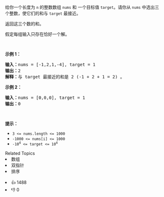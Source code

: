 <p>给你一个长度为 <code>n</code> 的整数数组&nbsp;<code>nums</code><em>&nbsp;</em>和 一个目标值&nbsp;<code>target</code>。请你从 <code>nums</code><em> </em>中选出三个整数，使它们的和与&nbsp;<code>target</code>&nbsp;最接近。</p>

<p>返回这三个数的和。</p>

<p>假定每组输入只存在恰好一个解。</p>

<p>&nbsp;</p>

<p><strong>示例 1：</strong></p>

<pre>
<strong>输入：</strong>nums = [-1,2,1,-4], target = 1
<strong>输出：</strong>2
<strong>解释：</strong>与 target 最接近的和是 2 (-1 + 2 + 1 = 2) 。
</pre>

<p><strong>示例 2：</strong></p>

<pre>
<strong>输入：</strong>nums = [0,0,0], target = 1
<strong>输出：</strong>0
</pre>

<p>&nbsp;</p>

<p><strong>提示：</strong></p>

<ul> 
 <li><code>3 &lt;= nums.length &lt;= 1000</code></li> 
 <li><code>-1000 &lt;= nums[i] &lt;= 1000</code></li> 
 <li><code>-10<sup>4</sup> &lt;= target &lt;= 10<sup>4</sup></code></li> 
</ul>

<div><div>Related Topics</div><div><li>数组</li><li>双指针</li><li>排序</li></div></div><br><div><li>👍 1488</li><li>👎 0</li></div>